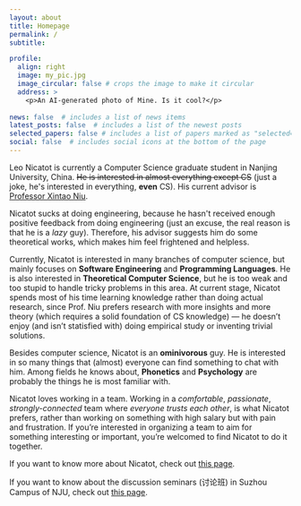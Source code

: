 ```yaml
---
layout: about
title: Homepage
permalink: /
subtitle: 

profile:
  align: right
  image: my_pic.jpg
  image_circular: false # crops the image to make it circular
  address: >
    <p>An AI-generated photo of Mine. Is it cool?</p>
    
news: false  # includes a list of news items
latest_posts: false  # includes a list of the newest posts
selected_papers: false # includes a list of papers marked as "selected={true}"
social: false  # includes social icons at the bottom of the page
---
```


Leo Nicatot is currently a Computer Science graduate student in Nanjing University, China. ~~He is interested in almost everything except CS~~ (just a joke, he's interested in everything, **even** CS). His current advisor is [Professor Xintao Niu](https://niuxintao.github.io/).

Nicatot sucks at doing engineering, because he hasn't received enough positive feedback from doing engineering (just an excuse, the real reason is that he is a *lazy* guy). Therefore, his advisor suggests him do some theoretical works, which makes him feel frightened and helpless.

Currently, Nicatot is interested in many branches of computer science, but mainly focuses on **Software Engineering** and **Programming Languages**. He is also interested in **Theoretical Computer Science**, but he is too weak and too stupid to handle tricky problems in this area. At current stage, Nicatot spends most of his time learning knowledge rather than doing actual research, since Prof. Niu prefers research with more insights and more theory (which requires a solid foundation of CS knowledge) — he doesn’t enjoy (and isn’t statisfied with) doing empirical study or inventing trivial solutions. 

Besides computer science, Nicatot is an **ominivorous** guy. He is interested in so many things that (almost) everyone can find something to chat with him. Among fields he knows about, **Phonetics** and **Psychology** are probably the things he is most familiar with.

Nicatot loves working in a team. Working in a *comfortable*, *passionate*, *strongly-connected* team where *everyone trusts each other*, is what Nicatot prefers, rather than working on something with high salary but with pain and frustration. If you’re interested in organizing a team to aim for something interesting or important, you’re welcomed to find Nicatot to do it together.

If you want to know more about Nicatot, check out [this page](/aboutme/).

If you want to know about the discussion seminars (讨论班) in Suzhou Campus of NJU, check out [this page](/seminars).
